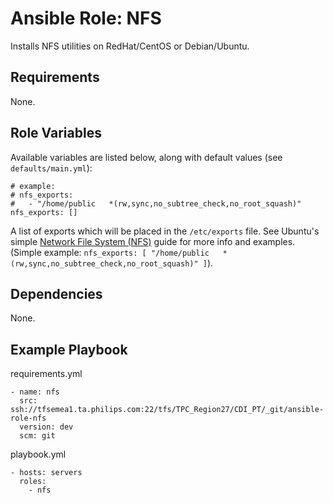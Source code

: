 # Ansible Role: NFS

Installs NFS utilities on RedHat/CentOS or Debian/Ubuntu.

## Requirements

None.

## Role Variables

Available variables are listed below, along with default values (see `defaults/main.yml`):

```
# example:
# nfs_exports:
#   - "/home/public   *(rw,sync,no_subtree_check,no_root_squash)"
nfs_exports: []
```

A list of exports which will be placed in the `/etc/exports` file. See Ubuntu's simple [Network File System (NFS)](https://help.ubuntu.com/lts/serverguide/network-file-system.html.en) guide for more info and examples. (Simple example: `nfs_exports: [ "/home/public   *(rw,sync,no_subtree_check,no_root_squash)" ]`).

## Dependencies

None.

## Example Playbook

requirements.yml
```
- name: nfs
  src: ssh://tfsemea1.ta.philips.com:22/tfs/TPC_Region27/CDI_PT/_git/ansible-role-nfs
  version: dev
  scm: git
```

playbook.yml
```
- hosts: servers
  roles:
    - nfs
```
